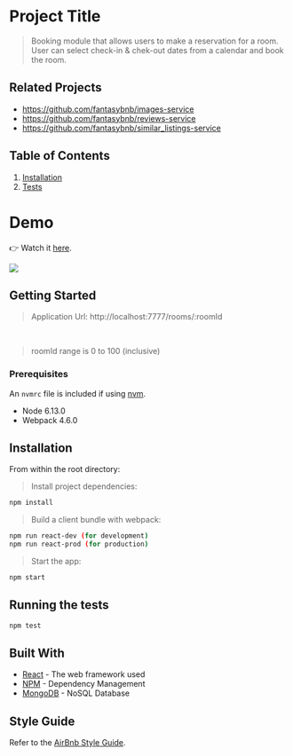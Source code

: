 # Project Title

> Booking module that allows users to make a reservation for a room. User can select check-in & chek-out dates from a calendar and book the room.

## Related Projects

  - https://github.com/fantasybnb/images-service
  - https://github.com/fantasybnb/reviews-service
  - https://github.com/fantasybnb/similar_listings-service

## Table of Contents

1. [Installation](#Installation)
2. [Tests](#Runningthetests)

# Demo
👉 Watch it <a href="https://youtu.be/ICAVzENXSFA">here</a>.
<br>

<img src="https://media.giphy.com/media/6CBargj7d5OLwJNeh1/giphy.gif">

## Getting Started

> Application Url: http://localhost:7777/rooms/:roomId
<br>

> roomId range is 0 to 100 (inclusive) 

### Prerequisites

An `nvmrc` file is included if using [nvm](https://github.com/creationix/nvm).

- Node 6.13.0
- Webpack 4.6.0

## Installation

From within the root directory:

> Install project dependencies:

```sh
npm install
```

> Build a client bundle with webpack: 

```sh
npm run react-dev (for development) 
npm run react-prod (for production)
```

> Start the app:

```sh
npm start
```

## Running the tests

```sh
npm test
```

## Built With

* [React](https://reactjs.org/) - The web framework used
* [NPM](https://www.npmjs.com/) - Dependency Management
* [MongoDB](https://docs.mongodb.com/) - NoSQL Database


## Style Guide

Refer to the [AirBnb Style Guide](https://github.com/airbnb/javascript).
